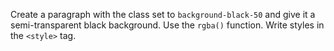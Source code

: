 Create a paragraph with the class set to `background-black-50` and give it a semi-transparent black background. Use the `rgba()` function. Write styles in the `<style>` tag.
